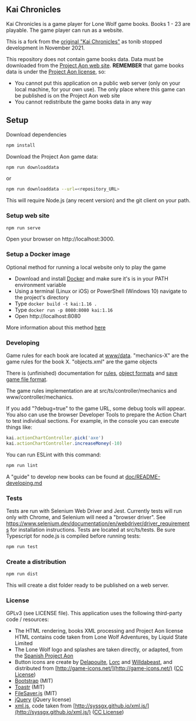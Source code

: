 ## Kai Chronicles

Kai Chronicles is a game player for Lone Wolf game books. Books 1 - 23 are playable. The game player can run as a website.

This is a fork from the [original "Kai Chronicles"](https://github.com/tonib/kaichronicles) as tonib stopped development in November 2021.

This repository does not contain game books data. Data must be downloaded from the [Project Aon web site](https://www.projectaon.org). 
**REMEMBER** that game books data is under the [Project Aon license](https://www.projectaon.org/en/Main/License), so:

* You cannot put this application on a public web server (only on your local machine, for
  your own use). The only place where this game can be published is on the Project Aon 
  web site
* You cannot redistribute the game books data in any way

## Setup

Download dependencies
```bash
npm install
```

Download the Project Aon game data:
```bash
npm run downloaddata
```
or
```bash
npm run downloaddata --url=<repository_URL>
```
This will require Node.js (any recent version) and the git client on your path.

### Setup web site

```bash
npm run serve
```
Open your browser on http://localhost:3000.

### Setup a Docker image
Optional method for running a local website only to play the game
 * Download and install [Docker](https://docs.docker.com/install/) and make sure it's is in your PATH environment variable
 * Using a terminal (Linux or iOS) or PowerShell (Windows 10) navigate to the project's directory
 * Type `docker build -t kai:1.16 .`
 * Type `docker run -p 8080:8080 kai:1.16`
 * Open http://localhost:8080
 
 More information about this method [here](./doc/README-docker.md)

### Developing 

Game rules for each book are located at [www/data](www/data). "mechanics-X" are the game rules
for the book X. "objects.xml" are the game objects

There is (unfinished) documentation for [rules](doc/README-mechanics.md), [object formats](doc/README-objects.md) and
[save game file format](doc/README-savegames.md).

The game rules implementation are at src/ts/controller/mechanics and www/controller/mechanics.

If you add "?debug=true" to the game URL, some debug tools will appear.
You also can use the browser Developer Tools to prepare the Action Chart to test individual sections.
For example, in the console you can execute things like:
```javascript
kai.actionChartController.pick('axe')
kai.actionChartController.increaseMoney(-10)
```

You can run ESLint with this command:

```bash
npm run lint
```

A "guide" to develop new books can be found at [doc/README-developing.md](doc/README-developing.md)

### Tests

Tests are run with Selenium Web Driver and Jest. Currently tests will run only with Chrome, and Selenium will need a "browser driver". See
https://www.selenium.dev/documentation/en/webdriver/driver_requirements for installation instructions. Tests are located at src/ts/tests.
Be sure Typescript for node.js is compiled before running tests:

```bash
npm run test
```

### Create a distribution

```bash
npm run dist
```

This will create a dist folder ready to be published on a web server.

### License

GPLv3 (see LICENSE file). This application uses the following third-party code / resources:

* The HTML rendering, books XML processing and Project Aon license HTML contains code
  taken from Lone Wolf Adventures, by Liquid State Limited
* The Lone Wolf logo and splashes are taken directly, or adapted, from the 
  [Spanish Project Aon](https://projectaon.org/es)
* Button icons are create by [Delapouite](http://delapouite.com/), 
  [Lorc](http://lorcblog.blogspot.com/) and [Willdabeast](http://wjbstories.blogspot.com/),
  and distributed from [http://game-icons.net/](http://game-icons.net/) 
  ([CC License](https://creativecommons.org/licenses/by/3.0/))
* [Bootstrap](http://getbootstrap.com/) (MIT)
* [Toastr](https://github.com/CodeSeven/toastr) (MIT)
* [FileSaver.js](https://github.com/eligrey/FileSaver.js/) (MIT)
* [jQuery](https://jquery.com/) (jQuery license)
* [xml.js](https://github.com/kripken/xml.js/), code taken from 
  [http://syssgx.github.io/xml.js/](http://syssgx.github.io/xml.js/) ([CC License](https://creativecommons.org/licenses/by/3.0/))
